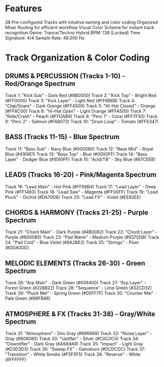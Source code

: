 # Features
38 Pre-configured Tracks with intuitive naming and color coding
Organized Mixer Routing for efficient workflow
Visual Color Scheme for instant track recognition
Genre: Trance/Techno Hybrid
BPM: 138 (Locked)
Time Signature: 4/4
Sample Rate: 48,000 Hz

# Track Organization & Color Coding
## DRUMS & PERCUSSION (Tracks 1-10) - Red/Orange Spectrum

Track 1: "Kick Sub" - Dark Red (#8B0000)
Track 2: "Kick Top" - Bright Red (#FF0000)
Track 3: "Kick Layer" - Light Red (#FF6B6B)
Track 4: "Clap/Snare" - Dark Orange (#FF4500)
Track 5: "Hi-Hat Closed" - Orange (#FF8C00)
Track 6: "Hi-Hat Open" - Light Orange (#FFA500)
Track 7: "Ride/Crash" - Peach (#FFDAB9)
Track 8: "Perc 1" - Coral (#FF7F50)
Track 9: "Perc 2" - Salmon (#FA8072)
Track 10: "Drum Loop" - Tomato (#FF6347)

## BASS (Tracks 11-15) - Blue Spectrum

Track 11: "Bass Sub" - Navy Blue (#000080)
Track 12: "Bass Mid" - Royal Blue (#4169E1)
Track 13: "Bass Top" - Blue (#0000FF)
Track 14: "Bass Layer" - Dodger Blue (#1E90FF)
Track 15: "Acid/TB" - Sky Blue (#87CEEB)

## LEADS (Tracks 16-20) - Pink/Magenta Spectrum

Track 16: "Lead Main" - Hot Pink (#FF69B4)
Track 17: "Lead Layer" - Deep Pink (#FF1493)
Track 18: "Lead Saw" - Magenta (#FF00FF)
Track 19: "Lead Pluck" - Orchid (#DA70D6)
Track 20: "Lead FX" - Violet (#EE82EE)

## CHORDS & HARMONY (Tracks 21-25) - Purple Spectrum

Track 21: "Chord Main" - Dark Purple (#4B0082)
Track 22: "Chord Layer" - Purple (#800080)
Track 23: "Pad Warm" - Medium Purple (#9370DB)
Track 24: "Pad Cold" - Blue Violet (#8A2BE2)
Track 25: "Strings" - Plum (#DDA0DD)

## MELODIC ELEMENTS (Tracks 26-30) - Green Spectrum

Track 26: "Arp Main" - Dark Green (#006400)
Track 27: "Arp Layer" - Forest Green (#228B22)
Track 28: "Sequence" - Lime Green (#32CD32)
Track 29: "Pluck Mel" - Spring Green (#00FF7F)
Track 30: "Counter Mel" - Pale Green (#98FB98)

## ATMOSPHERE & FX (Tracks 31-38) - Gray/White Spectrum

Track 31: "Atmosphere" - Dim Gray (#696969)
Track 32: "Noise Layer" - Gray (#808080)
Track 33: "Uplifter" - Silver (#C0C0C0)
Track 34: "Downlifter" - Dark Gray (#A9A9A9)
Track 35: "Impact" - Light Gray (#D3D3D3)
Track 36: "Sweep FX" - Gainsboro (#DCDCDC)
Track 37: "Transition" - White Smoke (#F5F5F5)
Track 38: "Reverse" - White (#FFFFFF)

